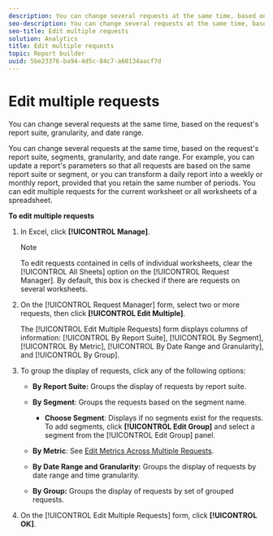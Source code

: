 ```yaml
---
description: You can change several requests at the same time, based on the request's report suite, granularity, and date range.
seo-description: You can change several requests at the same time, based on the request's report suite, granularity, and date range.
seo-title: Edit multiple requests
solution: Analytics
title: Edit multiple requests
topic: Report builder
uuid: 5be23376-ba94-4d5c-84c7-a60134aacf7d
---
```


# Edit multiple requests

You can change several requests at the same time, based on the request's report suite, granularity, and date range.

You can change several requests at the same time, based on the request's report suite, segments, granularity, and date range. For example, you can update a report's parameters so that all requests are based on the same report suite or segment, or you can transform a daily report into a weekly or monthly report, provided that you retain the same number of periods. You can edit multiple requests for the current worksheet or all worksheets of a spreadsheet.

**To edit multiple requests** 

1. In Excel, click **[!UICONTROL Manage]**.

   >[!NOTE]
   >
   >To edit requests contained in cells of individual worksheets, clear the [!UICONTROL All Sheets] option on the [!UICONTROL Request Manager]. By default, this box is checked if there are requests on several worksheets.

1. On the [!UICONTROL Request Manager] form, select two or more requests, then click **[!UICONTROL Edit Multiple]**.

   The [!UICONTROL Edit Multiple Requests] form displays columns of information: [!UICONTROL By Report Suite], [!UICONTROL By Segment], [!UICONTROL By Metric], [!UICONTROL By Date Range and Granularity], and [!UICONTROL By Group].
1. To group the display of requests, click any of the following options:

    * **By Report Suite:** Groups the display of requests by report suite.
    * **By Segment**: Groups the requests based on the segment name.

        * **Choose Segment**: Displays if no segments exist for the requests. To add segments, click **[!UICONTROL Edit Group]** and select a segment from the [!UICONTROL Edit Group] panel.

    * **By Metric**: See [Edit Metrics Across Multiple Requests](/help/analyze/report-builder/manage-requests/edit-multiple-metrics.md).
    
    * **By Date Range and Granularity:** Groups the display of requests by date range and time granularity.
    * **By Group:** Groups the display of requests by set of grouped requests.

1. On the [!UICONTROL Edit Multiple Requests] form, click **[!UICONTROL OK]**.
